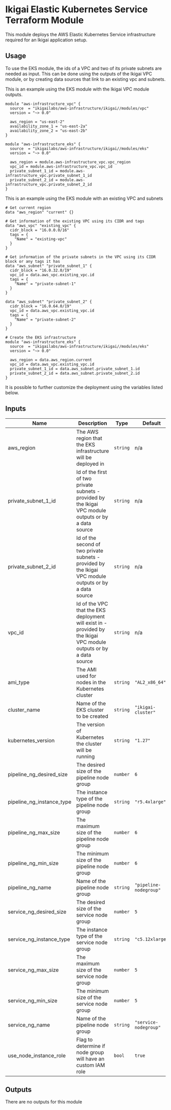 # Ikigai Elastic Kubernetes Service Terraform Module

This module deploys the AWS Elastic Kubernetes Service infrastructure required for an Ikigai application setup.

## Usage

To use the EKS module, the ids of a VPC and two of its private subnets are needed as input. This can be done using the outputs of the Ikigai VPC module, or by creating data sources that link to an existing vpc and subnets.

This is an example using the EKS module with the Ikigai VPC module outputs.

```hcl
module "aws-infrastructure_vpc" {
  source  = "ikigailabs/aws-infrastructure/ikigai//modules/vpc"
  version = "~> 0.0"
  
  aws_region = "us-east-2"
  availability_zone_1 = "us-east-2a"
  availability_zone_2 = "us-east-2b"
}

module "aws-infrastructure_eks" {
  source  = "ikigailabs/aws-infrastructure/ikigai//modules/eks"
  version = "~> 0.0"
  
  aws_region = module.aws-infrastructure_vpc.vpc_region
  vpc_id = module.aws-infrastructure_vpc.vpc_id
  private_subnet_1_id = module.aws-infrastructure_vpc.private_subnet_1_id
  private_subnet_2_id = module.aws-infrastructure_vpc.private_subnet_2_id
}
```

This is an example using the EKS module with an existing VPC and subnets

```hcl
# Get current region
data "aws_region" "current" {}

# Get information of the existing VPC using its CIDR and tags
data "aws_vpc" "existing_vpc" {
  cidr_block = "16.0.0.0/16"
  tags = {
    "Name" = "existing-vpc"
  }
}

# Get information of the private subnets in the VPC using its CIDR block or any tags it has
data "aws_subnet" "private_subnet_1" {
  cidr_block = "16.0.32.0/19"
  vpc_id = data.aws_vpc.existing_vpc.id
  tags = {
    "Name" = "private-subnet-1"
  }
}

data "aws_subnet" "private_subnet_2" {
  cidr_block = "16.0.64.0/19"
  vpc_id = data.aws_vpc.existing_vpc.id
  tags = {
    "Name" = "private-subnet-2"
  }
}

# Create the EKS infrastructure
module "aws-infrastructure_eks" {
  source  = "ikigailabs/aws-infrastructure/ikigai//modules/eks"
  version = "~> 0.0"
  
  aws_region = data.aws_region.current
  vpc_id = data.aws_vpc.existing_vpc.id
  private_subnet_1_id = data.aws_subnet.private_subnet_1.id
  private_subnet_2_id = data.aws_subnet.private_subnet_2.id
}
```

It is possible to further customize the deployment using the variables listed below.

## Inputs

| Name | Description | Type | Default | Required |
|------|-------------|------|---------|:--------:|
| aws_region | The AWS region that the EKS infrastructure will be deployed in | `string` | n/a | yes |
| private_subnet_1_id | Id of the first of two private subnets - provided by the Ikigai VPC module outputs or by a data source | `string` | n/a | yes |
| private_subnet_2_id | Id of the second of two private subnets - provided by the Ikigai VPC module outputs or by a data source | `string` | n/a | yes |
| vpc_id | Id of the VPC that the EKS deployment will exist in - provided by the Ikigai VPC module outputs or by a data source | `string` | n/a | yes |
| ami_type | The AMI used for nodes in the Kubernetes cluster | `string` | `"AL2_x86_64"` | no |
| cluster_name | Name of the EKS cluster to be created | `string` | `"ikigai-cluster"` | no |
| kubernetes_version | The version of Kubernetes the cluster will be running |`string` | `"1.27"` | no |
| pipeline_ng_desired_size | The desired size of the pipeline node group | `number` | `6` | no |
| pipeline_ng_instance_type | The instance type of the pipeline node group | `string` | `"r5.4xlarge"` | no |
| pipeline_ng_max_size | The maximum size of the pipeline node group | `number` | `6` | no |
| pipeline_ng_min_size | The minimum size of the pipeline node group | `number` | `6` | no |
| pipeline_ng_name | Name of the pipeline node group | `string` | `"pipeline-nodegroup"` | no |
| service_ng_desired_size | The desired size of the service node group | `number` | `5` | no |
| service_ng_instance_type | The instance type of the service node group | `string` | `"c5.12xlarge"` | no |
| service_ng_max_size | The maximum size of the service node group | `number` | `5` | no |
| service_ng_min_size | The minimum size of the service node group | `number` | `5` | no |
| service_ng_name | Name of the pipeline node group | `string` | `"service-nodegroup"` | no |
| use_node_instance_role | Flag to determine if node group will have an custom IAM role | `bool` | `true` | no |

## Outputs

There are no outputs for this module